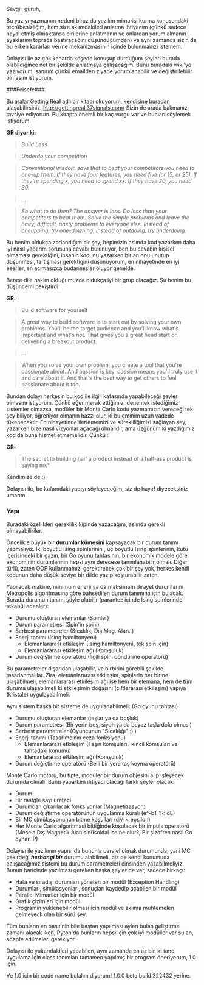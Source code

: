 Sevgili güruh,

Bu yazıyı yazmamın nedeni biraz da yazılım mimarisi kurma konusundaki tecrübesizliğim, hem size aklımdakileri anlatma ihtiyacım (çünkü sadece hayal etmiş olmaktansa birilerine anlatmanın ve onlardan yorum almanın ayaklarımı toprağa bastıracağını düşündüğümden) ve aynı zamanda sizin de bu erken kararları verme mekanizmasının içinde bulunmanızı istemem. 

Dolayısı ile az çok kenarda köşede konuşup durduğum şeyleri burada olabildiğince net bir şekilde anlatmaya çalışacağım. Bunu buradaki wiki'ye yazıyorum, sanırım çünkü emailden ziyade yorumlanabilir ve değiştirilebilir olmasını istiyorum.

###Felsefe###

Bu aralar Getting Real adlı bir kitabı okuyorum, kendisine buradan ulaşabilirsiniz: http://gettingreal.37signals.com/ Sizin de arada bakmanızı tavsiye ediyorum. Bu kitapta önemli bir kaç vurgu var ve bunları söylemek istiyorum.

**GR diyor ki:**

> *Build Less*

> *Underdo your competition*

> *Conventional wisdom says that to beat your competitors you need to one-up them. If they have four features, you need five (or 15, or 25). If they're spending x, you need to spend xx. If they have 20, you need 30.*

>  ...

>  *So what to do then? The answer is less. Do less than your competitors to beat them. Solve the simple problems and leave the hairy, difficult, nasty problems to everyone else. Instead of oneupping, try one-downing. Instead of outdoing, try underdoing.*


Bu benim oldukça zorlandığım bir şey, hepimizin aslında kod yazarken daha iyi nasıl yaparım sorusuna cevabı bulunuyor, ben bu cevabın kişisel olmaması gerektiğini, insanın kodunu yazarken bir an onu unutup düşünmesi, tartışması gerektiğini düşünüyorum, en nihayetinde en iyi eserler, en acımasızca budanmışlar oluyor genelde.

Bence dile hakim olduğumuzda oldukça iyi bir grup olacağız. Şu benim bu düşüncemi pekiştirdi:

**GR:**

> Build software for yourself

> A great way to build software is to start out by solving your own problems. You'll be the target audience and you'll know what's important and what's not. That gives you a great head start on delivering a breakout  product.

>  ...

>  When you solve your own problem, you create a tool that you're passionate about. And passion is key. passion means you'll truly use it and care about it. And that's the best way to get others to feel passionate about it too.

Bundan dolayı herkesin bu kod ile ilgili kafasında yapabileceği şeyler olmasını istiyorum. Çünkü eğer merak ettiğimiz, denemek istediğimiz sistemler olmazsa, modüler bir Monte Carlo kodu yazmamızın vereceği tek şey biliyor, öğreniyor olmanın hazzı olur, ki bu eminim uzun vadede tükenecektir. En nihayetinde ilerlememizi ve sürekliliğimizi sağlayan şey, yazarken bize nasıl vizyonlar açacağı olmalıdır, ama üzgünüm ki yazdığımız kod da buna hizmet etmemelidir. Çünkü : 

**GR:**

> The secret to building half a product instead of a half-ass product is saying no.*

Kendimize de  :)

Dolayısı ile, be kafamdaki yapıyı söyleyeceğim, siz de hayır! diyeceksiniz umarım.

### Yapı ###

Buradaki özellikleri gereklilik kipinde yazacağım, aslında gerekli olmayabiliriler.

Öncelikle büyük bir **durumlar kümesini** kapsayacak bir durum tanımı yapmalıyız. İki boyutlu Ising spinlerinin , üç boyutlu Ising spinlerinin, kutu içerisindeki bir gazın, bir Go oyunu tahtasının, bir ekonomik modele göre ekonominin durumlarının hepsi aynı derecese tanımlanabilir olmalı. Diğer türlü, zaten OOP kullanmamızı gerektirecek çok bir şey yok, herkes kendi kodunun daha düşük seviye bir dilde yazıp koşturabilir zaten. 

Yapılacak makine, minimum enerji ya da maksimum dirayet durumlarını Metropolis algoritmasına göre bahsedilen durum tanımına için bulacak. Burada durumun tanımı şöyle olabilir (parantez içinde Ising spinlerinde tekabül edenler): 

* Durumu oluşturan elemanlar (Spinler)
* Durum parametresi (Spin'in spini)
* Serbest parametreler (Sıcaklık, Dış Mag. Alan..)
* Enerji tanımı (Ising hamiltonyeni)
    * Elemanlararası etkileşim (Ising hamiltonyeni, tek spin için)
    * Elemanlararası etkileşim ağı (Komşuluk)
* Durum değiştirme operatörü (İlgili spini döndürme operatörü)

Bu parametreler dışarıdan ulaşabilir, ve birbirini görebili şekilde tasarlanmalılar. Zira, elemanlararası etkileşim, spinlerin her birine ulaşabilmeli, elemanlararası etkileşim ağı ise hem bir elemana, hem de tüm duruma ulaşabilmeli ki etkileşimin doğasını (çiftlerarası etkileşim) yapıya (kristale) uygulayabilmeli. 

Aynı sistem başka bir sisteme de uygulanabilmeli: (Go oyunu tahtası)

* Durumu oluşturan elemanlar (taşlar ya da boşluk)
* Durum parametresi (Bir yerin boş, siyah ya da beyaz taşla dolu olması)
* Serbest parametreler (Oyuncunun "Sıcaklığı" :) )
* Enerji tanımı (Tasarımcının ceza fonksiyonu)
    * Elemanlararası etkileşim (Taşın komşuları, ikincil komşuları ve tahtadaki konumu)
    * Elemanlararası etkileşim ağı (Komşuluk)
* Durum değiştirme operatörü (Belli bir yere taş koyma operatörü)

Monte Carlo motoru, bu tipte, modüler bir durum objesini alıp işleyecek durumda olmalı. Bunu yaparken ihtiyacı olacağı farklı şeyler olacak:

* Durum
* Bir rastgle sayı üreteci 
* Durumdan çıkarılacak fonksiyonlar (Magnetizasyon)
* Durum değiştirme operatörünün uygulanma kuralı (e^-bT ?< dE)
* Bir MC simülasyonunun bitme koşulları (dM < epsilon)
* Her Monte Carlo algoritmasi bittiğinde koşulacak bir impuls operatörü (Mesela Dış Magnetik Alan sinüsoidal ise ne olur?, Bir şizofren nasıl Go oynar :P)

Dolayısı ile yazılımın yapısı da bununla paralel olmak durumunda, yani MC çekirdeği ***herhangi bir*** durumu alabilmeli, biz de kendi konumuda çalışacağımız sistemi bu durum parametreleri cinsinden yazabilmeliyiz. Bunun haricinde yazılması gereken başka şeyler de var, sadece birkaçı:

* Hata ve sıradışı durumları yöneten bir modül (Exception Handling)
* Durumları, simülasyonları, sonuçları kaydedip açabilen bir modül 
* Parallel Mimariler için bir modül
* Grafik çizimleri için modül
* Programın yüklenebilir olması için modül
ve aklıma muhtemelen gelmeyeck olan bir sürü şey.

Tüm bunların en basitinin bile baştan yapılması ayları bulan geliştirme zamanı alacak iken, Pyton'da bunların hepsi için çok iyi modüller var şu an, adapte edilmeleri gerekiyor. 

Dolayısı ile yukarıdakileri yapabilen, aynı zamanda en az bir iki tane uygulama için class tanımları tamamen yapılmış bir program öneriyorum, 1.0 için. 

Ve 1.0 için bir code name bulalım diyorum! 1.0.0 beta build 322432 yerine. 

